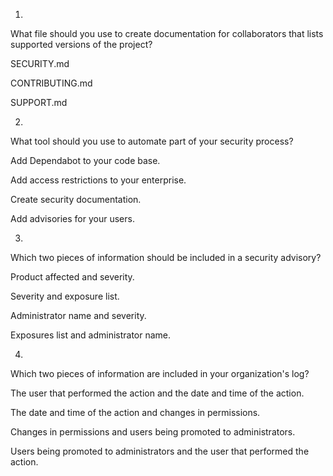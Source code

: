 1.

What file should you use to create documentation for collaborators that lists supported versions of the project?

SECURITY.md

CONTRIBUTING.md

SUPPORT.md

2.

What tool should you use to automate part of your security process?

Add Dependabot to your code base.

Add access restrictions to your enterprise.

Create security documentation.

Add advisories for your users.

3.

Which two pieces of information should be included in a security advisory?

Product affected and severity.

Severity and exposure list.

Administrator name and severity.

Exposures list and administrator name.

4.

Which two pieces of information are included in your organization's log?

The user that performed the action and the date and time of the action.

The date and time of the action and changes in permissions.

Changes in permissions and users being promoted to administrators.

Users being promoted to administrators and the user that performed the action.
